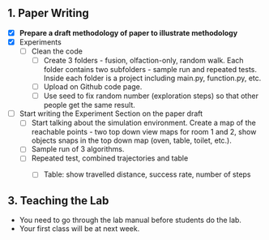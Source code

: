 ## 1. Paper Writing
* [x] **Prepare a draft methodology of paper to illustrate methodology**
* [x] Experiments
  * [ ] Clean the code
    * [ ] Create 3 folders - fusion, olfaction-only, random walk. Each folder contains two subfolders - sample run and repeated tests. Inside each folder is a project including main.py, function.py, etc.
    * [ ] Upload on Github code page.
    * [ ] Use seed to fix random number (exploration steps) so that other people get the same result.

 * [ ] Start writing the Experiment Section on the paper draft
   * [ ] Start talking about the simulation environment. Create a map of the reachable points - two top down view maps for room 1 and 2, show objects snaps in the top down map (oven, table, toilet, etc.).
   * [ ] Sample run of 3 algorithms.
   * [ ] Repeated test, combined trajectories and table
     * [ ] Table: show travelled distance, success rate, number of steps


## 3. Teaching the Lab
* You need to go through the lab manual before students do the lab.
* Your first class will be at next week. 
